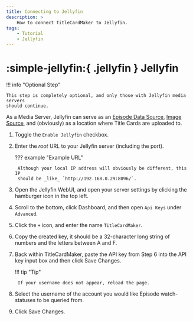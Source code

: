 ```yaml
---
title: Connecting to Jellyfin
description: >
    How to connect TitleCardMaker to Jellyfin.
tags:
    - Tutorial
    - Jellyfin
---
```


# :simple-jellyfin:{ .jellyfin } Jellyfin

!!! info "Optional Step"

    This step is completely optional, and only those with Jellyfin media servers
    should continue.

As a Media Server, Jellyfin can serve as an
[Episode Data Source](../../user_guide/settings.md#episode-data-source),
[Image Source](../../user_guide/settings.md#image-source-priority), and
(obviously) as a location where Title Cards are uploaded to.

1. Toggle the `Enable Jellyfin` checkbox.

2. Enter the _root_ URL to your Jellyfin server (including the port).

    ??? example "Example URL"

        Although your local IP address will obviously be different, this IP
        should be _like_ `http://192.168.0.29:8096/`.

3. Open the Jellyfin WebUI, and open your server settings by clicking the
hamburger icon in the top left.

4. Scroll to the bottom, click Dashboard, and then open `Api Keys` under
`Advanced`.

5. Click the `+` icon, and enter the name `TitleCardMaker`.

6. Copy the created key, it should be a 32-character long string of numbers and
the letters between A and F.

7. Back within TitleCardMaker, paste the API key from Step 6 into the API key
input box and then click <span class="example md-button">Save Changes</span>.

    !!! tip "Tip"

        If your username does not appear, reload the page.

8. Select the username of the account you would like Episode watch-statuses to
be queried from.

9. Click <span class="example md-button">Save Changes</span>.
